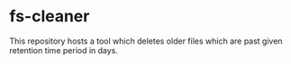 # fs-cleaner
This repository hosts a tool which deletes older files which are past given retention time period in days.
